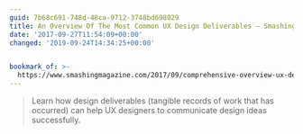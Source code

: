 ```yaml
---
guid: 7b68c691-748d-48ca-9712-3748bd698029
title: An Overview Of The Most Common UX Design Deliverables – Smashing Magazine
date: '2017-09-27T11:54:09+00:00'
changed: '2019-09-24T14:34:25+00:00'


bookmark_of: >-
  https://www.smashingmagazine.com/2017/09/comprehensive-overview-ux-design-deliverables/
---
```



> Learn how design deliverables (tangible records of work that has occurred) can help UX designers to communicate design ideas successfully.
